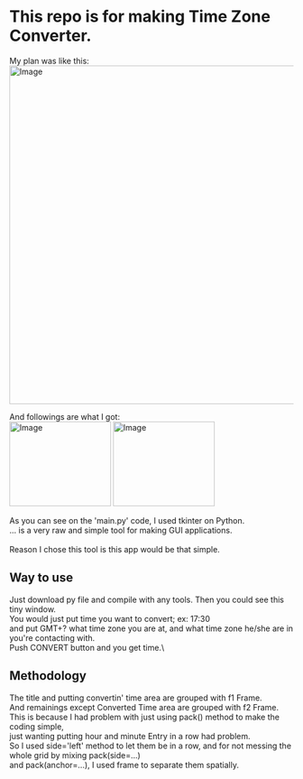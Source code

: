 # This repo is for making Time Zone Converter.

My plan was like this: \
<img width="800" height="600" alt="Image" src="https://github.com/user-attachments/assets/d3f6f2bd-9cac-4f52-ab08-f415cd7bcb5d" />

And followings are what I got:\
<img width="180" height="150" alt="Image" src="https://github.com/user-attachments/assets/f9b891c3-87d9-4419-9550-4507c049c1c8" />
<img width="180" height="150" alt="Image" src="https://github.com/user-attachments/assets/2ca2e41f-73d1-4a4b-98b0-642dd0af6f9d" />


As you can see on the 'main.py' code, I used tkinter on Python.\
... is a very raw and simple tool for making GUI applications.\
\
Reason I chose this tool is this app would be that simple.


## Way to use
Just download py file and compile with any tools. Then you could see this tiny window.\
You would just put time you want to convert; ex: 17:30 \
and put GMT+? what time zone you are at, and what time zone he/she are in you're contacting with.\
Push CONVERT button and you get time.\

## Methodology
The title and putting convertin' time area are grouped with f1 Frame.\
And remainings except Converted Time area are grouped with f2 Frame.\
This is because I had problem with just using pack() method to make the coding simple,\
just wanting putting hour and minute Entry in a row had problem.\
So I used side='left' method to let them be in a row, and for not messing the whole grid by mixing pack(side=...)\
and pack(anchor=...), I used frame to separate them spatially.
